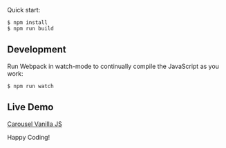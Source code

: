 Quick start:

```
$ npm install
$ npm run build
````

## Development

Run Webpack in watch-mode to continually compile the JavaScript as you work:

```
$ npm run watch
```

## Live Demo
[Carousel Vanilla JS](https://carousel-vanillajs.surge.sh)


Happy Coding!
